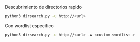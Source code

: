 
Descubrimiento de directorios rapido 

``` Bash
python3 dirsearch.py -u http://<url>
```

Con wordlist especifico

``` Bash
python3 dirsearch.py -u http://<url> -w <custom-wordlist >
```